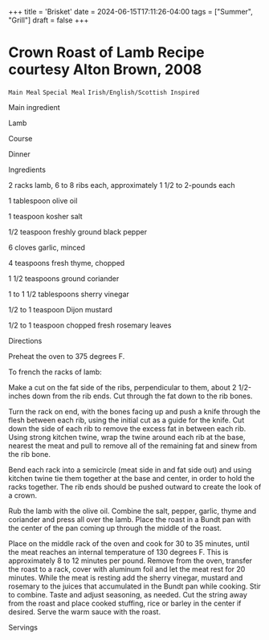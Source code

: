 +++
title = 'Brisket'
date = 2024-06-15T17:11:26-04:00
tags = ["Summer", "Grill"]
draft = false
+++
# Crown Roast of Lamb Recipe courtesy Alton Brown, 2008

`Main Meal` `Special Meal` `Irish/English/Scottish Inspired`

 

  Main ingredient  

  Lamb  

   Course  

  Dinner  

   Ingredients  

  2 racks lamb, 6 to 8 ribs each, approximately 1 1/2 to 2-pounds each

1 tablespoon olive oil

1 teaspoon kosher salt

1/2 teaspoon freshly ground black pepper

6 cloves garlic, minced

4 teaspoons fresh thyme, chopped

1 1/2 teaspoons ground coriander

1 to 1 1/2 tablespoons sherry vinegar

1/2 to 1 teaspoon Dijon mustard

1/2 to 1 teaspoon chopped fresh rosemary leaves  

   Directions  

  Preheat the oven to 375 degrees F.

To french the racks of lamb:

Make a cut on the fat side of the ribs, perpendicular to them, about 2 1/2-inches down from the rib ends. Cut through the fat down to the rib bones.

Turn the rack on end, with the bones facing up and push a knife through the flesh between each rib, using the initial cut as a guide for the knife. Cut down the side of each rib to remove the excess fat in between each rib. Using strong kitchen twine, wrap the twine around each rib at the base, nearest the meat and pull to remove all of the remaining fat and sinew from the rib bone.

Bend each rack into a semicircle (meat side in and fat side out) and using kitchen twine tie them together at the base and center, in order to hold the racks together. The rib ends should be pushed outward to create the look of a crown.

Rub the lamb with the olive oil. Combine the salt, pepper, garlic, thyme and coriander and press all over the lamb. Place the roast in a Bundt pan with the center of the pan coming up through the middle of the roast.

Place on the middle rack of the oven and cook for 30 to 35 minutes, until the meat reaches an internal temperature of 130 degrees F. This is approximately 8 to 12 minutes per pound. Remove from the oven, transfer the roast to a rack, cover with aluminum foil and let the meat rest for 20 minutes. While the meat is resting add the sherry vinegar, mustard and rosemary to the juices that accumulated in the Bundt pan while cooking. Stir to combine. Taste and adjust seasoning, as needed. Cut the string away from the roast and place cooked stuffing, rice or barley in the center if desired. Serve the warm sauce with the roast.  

   Servings  

   

 
